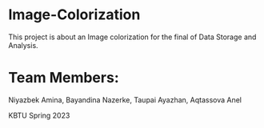 # Image-Colorization
This project is about an Image colorization for the final of Data Storage and Analysis.

# Team Members:
Niyazbek Amina, Bayandina Nazerke, Taupai Ayazhan, Aqtassova Anel

KBTU Spring 2023
